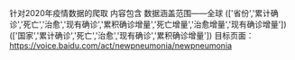 
针对2020年疫情数据的爬取 内容包含
数据涵盖范围——全球
(['省份','累计确诊','死亡','治愈','现有确诊','累积确诊增量','死亡增量','治愈增量','现有确诊增量'])
(['国家','累计确诊','死亡','治愈','现有确诊','累积确诊增量'])
目标页面：https://voice.baidu.com/act/newpneumonia/newpneumonia 
